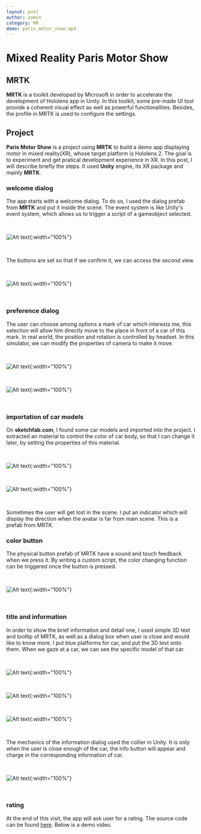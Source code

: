 ```yaml
---
layout: post
author: zemin 
category: MR 
demo: paris_motor_show.mp4
---
```


# Mixed Reality Paris Motor Show

## MRTK

**MRTK** is a toolkit developed by Microsoft in order to accelerate the development of Hololens app in Unity. In this toolkit, some pre-made UI tool provide a coherent visual effect as well as powerful functionalities. Besides, the profile in MRTK is used to configure the settings.

## Project

**Paris Motor Show** is a project using **MRTK** to build a demo app displaying motor in mixed reality(XR), whose target platform is Hololens 2. The goal is to experiment and get pratical development experience in XR.  In this post, I will describe briefly the steps. It used **Unity** engine, its XR package and mainly **MRTK**.

### welcome dialog

The app starts with a welcome dialog. To do so, I used the dialog prefab from **MRTK** and put it inside the scene. The event system is like Unity's event system, which allows us to trigger a script of a gameobject selected.

&nbsp;

![Alt text](https://raw.githubusercontent.com/zemin-xu/zemin-xu.github.io/master/assets/images/pms/dialog_prefab.png " "){:width="100%"}

&nbsp;

The buttons are set so that if we confirm it, we can access the second view.

&nbsp;

![Alt text](https://raw.githubusercontent.com/zemin-xu/zemin-xu.github.io/master/assets/images/pms/dialog_first.png " "){:width="100%"}

&nbsp;

### preference dialog

The user can choose among options a mark of car which interests me, this selection will allow him directly move to the place in front of a car of this mark. In real world, the position and rotation is controlled by headset. In this simulator, we can modify the properties of camera to make it move.

&nbsp;

![Alt text](https://raw.githubusercontent.com/zemin-xu/zemin-xu.github.io/master/assets/images/pms/option_buttons.png " "){:width="100%"}

&nbsp;

![Alt text](https://raw.githubusercontent.com/zemin-xu/zemin-xu.github.io/master/assets/images/pms/dialog_button_config.png " "){:width="100%"}

&nbsp;


### importation of car models

On **sketchfab.com**, I found some car models and imported into the project. I extracted an material to control the color of car body, so that I can change it later, by setting the properties of this material.

&nbsp;

![Alt text](https://raw.githubusercontent.com/zemin-xu/zemin-xu.github.io/master/assets/images/pms/models.png " "){:width="100%"}

&nbsp;

![Alt text](https://raw.githubusercontent.com/zemin-xu/zemin-xu.github.io/master/assets/images/pms/model_color.png " "){:width="100%"}

&nbsp;

Sometimes the user will get lost in the scene. I put an indicator which will display the direction when the avatar is far from main scene. This is a prefab from MRTK.

### color button

The physical button prefab of MRTK have a sound and touch feedback when we press it. By writing a custom script, the color changing function can be triggered once the button is pressed.

&nbsp;

![Alt text](https://raw.githubusercontent.com/zemin-xu/zemin-xu.github.io/master/assets/images/pms/color_button.png " "){:width="100%"}

&nbsp;

### title and information

In order to show the brief information and detail one, I used simple 3D text and tooltip of MRTK, as well as a dialog box when user is close and would like to know more. I put blue platforms for car, and put the 3D text onto them. When we gaze at a car, we can see the specific model of that car.

&nbsp;

![Alt text](https://raw.githubusercontent.com/zemin-xu/zemin-xu.github.io/master/assets/images/pms/platforms.png " "){:width="100%"}

&nbsp;

![Alt text](https://raw.githubusercontent.com/zemin-xu/zemin-xu.github.io/master/assets/images/pms/titles.png " "){:width="100%"}

&nbsp;

![Alt text](https://raw.githubusercontent.com/zemin-xu/zemin-xu.github.io/master/assets/images/pms/tooltip.png " "){:width="100%"}

&nbsp;

The mechanics of the information dialog used the collier in Unity. It is only when the user is close enough of the car, the info button will appear and charge in the corresponding information of car.

&nbsp;

![Alt text](https://raw.githubusercontent.com/zemin-xu/zemin-xu.github.io/master/assets/images/pms/moreinfo.png " "){:width="100%"}

&nbsp;

### rating

At the end of this visit, the app will ask user for a rating. The source code can be found [here](https://github.com/zemin-xu/ParisMotorShow). Below is a demo video.

&nbsp;
